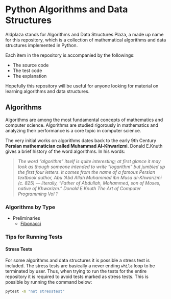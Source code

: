 # Python Algorithms and Data Structures

Aldplaza stands for Algorithms and Data Structures Plaza, a made up name for this repository, which is a collection of mathematical algorithms and data structures implemented in Python.

Each item in the repository is accompanied by the followings:

- The source code
- The test code
- The explanation

Hopefully this repository will be useful for anyone looking for material on learning algorithms and data structures.

## Algorithms

Algorithms are among the most fundamental concepts of mathematics and computer science. Algorithms are studied rigorously in mathematics and analyzing their performance is a core topic in computer science.

The very initial works on algorithms dates back to the early 9th Century **Persian mathematician called Muhammad Al-Khwarizmi**. Donald E.Knuth gives a brief history of the word algorithms. In his words:

> *The word “algorithm” itself is quite interesting; at first glance it may look  as though someone intended to write “logarithm” but jumbled up the first four  letters. It comes  from the name of a famous Persian textbook author, Abu ‘Abd Allah Muhammad  ibn Musa al-Khwarizmi (c. 825) — literally, “Father of Abdullah, Mohammed,  son of Moses, native of Khwarizm.” Donald E.Knuth The Art of Computer Programming Vol 1*

### Algorithms by Type

- Preliminaries
  - [Fibonacci](src/algorithms/fibonacci)

### Tips for Running Tests

#### Stress Tests

For some algorithms and data structures it is possible a stress test is included. The stress tests are basically a never ending `while` loop to be terminated by user. Thus, when trying to run the tests for the entire repository it is required to avoid tests marked as stress tests. This is possible by running the command below:

```bash
pytest -m "not stresstest"
```